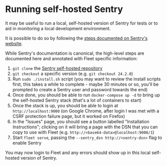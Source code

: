# Running self-hosted Sentry

It may be useful to run a local, self-hosted version of Sentry for tests or to aid in monitoring a local development environment.

It is possible to do so by following the [steps documented on Sentry's website](https://develop.sentry.dev/self-hosted/).

While Sentry's documentation is canonical, the high-level steps are documented here and annotated with Fleet specific information:

1. `git clone` the [Sentry self-hosted repository](https://github.com/getsentry/self-hosted)
2. `git checkout` a specific version (e.g. `git checkout 24.2.0`)
3. Run `sudo ./install.sh` script (you may want to review the install scripts first, this takes a while to complete - maybe 30 minutes or so, you'll be prompted to create a Sentry user and password towards the end)
4. Once done, you should be able to run `docker-compose up -d` to bring up the self-hosted Sentry stack (that's a lot of containers to start)
5. Once the stack is up, you should be able to login at `http://localhost:9000` (on Google Chrome, after login I was met with a CSRF protection failure page, but it worked on Firefox)
6. In the "Issues" page, you should see a button labelled "Installation Instructions"; clicking on it will bring a page with the DSN that you can copy to use with Fleet (e.g. `http://<base64-data>@localhost:9000/1`)
7. Start `fleet serve`, passing the `--sentry_dsn http://<sentry-dsn>` flag to enable Sentry

You may now login to Fleet and any errors should show up in this local self-hosted version of Sentry.
